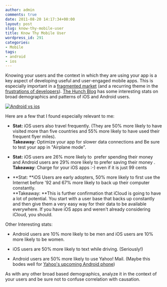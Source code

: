 ```yaml
---
author: admin
comments: true
date: 2011-08-20 14:17:34+00:00
layout: post
slug: know-thy-mobile-user
title: Know Thy Mobile User
wordpress_id: 291
categories:
- Mobile
tags:
- android
- ios
---
```


Knowing your users and the context in which they are using your app is a key aspect of developing useful and user-engaged mobile apps. This is especially important in a [fragmented market](http://techrepublic.com/blog/10things/10-things-i-hate-about-developing-for-android-and-some-workarounds-that-help/2650) (and a recurring theme in the[ frustrations of developers](http://techrepublic.com/blog/10things/10-things-i-hate-about-developing-for-android-and-some-workarounds-that-help/2650)). [The Hunch Blog](http://blog.hunch.com/?p=51781) has some interesting stats on broad demographics and patterns of iOS and Android users.




[![Android vs ios](http://www.startupproductmanager.com/wp-content/uploads/2011/08/android-vs-ios.png)](http://aka-img-2.h-img.com/media/img/blog/droid-vs-ios-inline.png)




Here are a few that I found especially relevant to me:






  * **Stat:** iOS users also travel frequently. (They are 50% more likely to have visited more than five countries and 55% more likely to have used their frequent flyer miles).   
**Takeaway**: Optimize your app for slower data connections and Be sure to test your app in "Airplane mode". 




  * **Stat:** iOS users are 26% more likely to  prefer spending their money and Android users are 29% more likely to prefer saving their money .  
**Takeaway**: Charge for your iOS apps :-) even if it is just 99 cents




  * **Stat: **iOS Users are early adopters, 50% more likely to first use the Internet before '92 and 67% more likely to back up their computer constantly.   
**Takeaway: **This is further confirmation that iCloud is going to have a lot of potential. You start with a user base that backs up constantly and then give them a very easy way for their data to be available everywhere. If you have iOS apps and weren't already considering iCloud, you should. 




Other Interesting stats:






  * Android users are 10% more likely to be men and iOS users are 10% more likely to be women.


  * iOS users are 50% more likely to text while driving. (Seriously!)


  * Android users are 50% more likely to use Yahoo! Mail. (Maybe this bodes well for [Yahoo's upcoming Android phone](http://techcrunch.com/2011/08/18/japan-to-get-android-based-yahoo-phone-next-month/))




As with any other broad based demographics, analyze it in the context of your users and be sure not to confuse correlation with causation.








 

